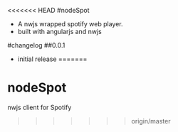 <<<<<<< HEAD
#nodeSpot
- A nwjs wrapped spotify web player.
- built with angularjs and nwjs

#changelog
##0.0.1
  - initial release
=======
# nodeSpot
nwjs client for Spotify

>>>>>>> origin/master
